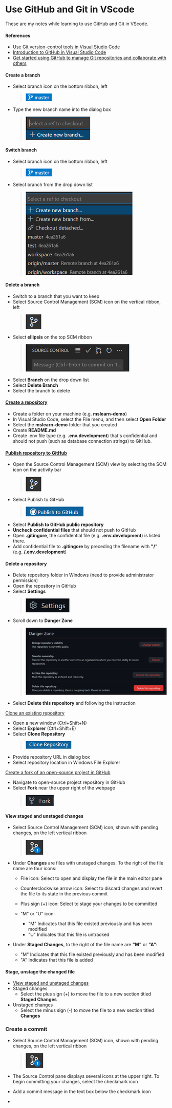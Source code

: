 # Use GitHub and Git in VScode

These are my notes while learning to use GitHub and Git in VScode.

#### References

- [Use Git version-control tools in Visual Studio Code](https://docs.microsoft.com/en-us/learn/modules/use-git-from-vs-code/)
- [Introduction to GitHub in Visual Studio Code](https://docs.microsoft.com/en-us/learn/modules/introduction-to-github-visual-studio-code/)
- [Get started using GitHub to manage Git repositories and collaborate with others](https://docs.github.com/en/get-started/quickstart)

#### Create a branch

- Select branch icon on the bottom ribbon, left
  > ![github_branch](images/vscode/github_branch.PNG)
- Type the new branch name into the dialog box
  > ![new_branch](images/vscode/new_branch.png)

#### Switch branch

- Select branch icon on the bottom ribbon, left
  > ![github_branch](images/vscode/github_branch.PNG)
- Select branch from the drop down list
  > ![switch_branch](images/vscode/switch_branch.png)

#### Delete a branch

- Switch to a branch that you want to keep
- Select Source Control Management (SCM) icon on the vertical ribbon, left
  > ![SCM](images/vscode/SCM.png)
- Select **ellipsis** on the top SCM ribbon
  > ![SCM_ribbon](images/vscode/SCM_ribbon.png)
- Select **Branch** on the drop down list
- Select **Delete Branch**
- Select the branch to delete

#### [Create a repository](https://docs.microsoft.com/en-us/learn/modules/introduction-to-github-visual-studio-code/5-exercise-publish)

- Create a folder on your machine (e.g. **mslearn-demo**)
- In Visual Studio Code, select the File menu, and then select **Open Folder**
- Select the **mslearn-demo** folder that you created
- Create **README.md**
- Create .env file type (e.g. **.env.development**) that's confidential and should not push (such as database connection strings) to GitHub.

#### [Publish repository to GitHub](https://docs.microsoft.com/en-us/learn/modules/introduction-to-github-visual-studio-code/5-exercise-publish)

- Open the Source Control Management (SCM) view by selecting the SCM icon on the activity bar
  > ![SCM](images/vscode/SCM.png)
- Select Publish to GitHub
  > ![publish_to_github](images/vscode/publish_to_github.png)
- Select **Publish to GitHub public repository**
- **Uncheck confidential files** that should not push to GitHub
- Open **.gitingore**, the confidential file (e.g. **.env.development**) is listed there.
- Add confidential file to **.gitingore** by preceding the filename with **"/"** (e.g. **/.env.development**)

#### Delete a repository

- Delete repository folder in Windows (need to provide administrator permission)
- Open the repository in GitHub
- Select **Settings**
  > ![Settings](images/GitHub/settings.png)
- Scroll down to **Danger Zone**
  > ![delete_repository](images/GitHub/delete_repository.png)
- Select **Delete this repository** and following the instruction

[Clone an existing repository](https://docs.microsoft.com/en-us/learn/modules/introduction-to-github-visual-studio-code/6-lesson-clone)

- Open a new window (Ctrl+Shift+N)
- Select **Explorer** (Ctrl+Shift+E)
- Select **Clone Repository**
  > ![clone_repository](images/vscode/clone_repository.png)
- Provide repository URL in dialog box
- Select repository location in Windows File Explorer

[Create a fork of an open-source project in GitHub](https://docs.microsoft.com/en-us/learn/modules/use-git-from-vs-code/3-exercise-clone-branch)

- Navigate to open-source project repository in GitHub
- Select **Fork** near the upper right of the webpage
  > ![fork](images/GitHub/fork.png)

#### View staged and unstaged changes

- Select Source Control Management (SCM) icon, shown with pending changes, on the left vertical ribbon

  > ![SCM_pending_changes](images/vscode/SCM_pending_changes.png)

- Under **Changes** are files with unstaged changes. To the right of the file name are four icons:

  - File icon: Select to open and display the file in the main editor pane
  - Counterclockwise arrow icon: Select to discard changes and revert the file to its state in the previous commit
  - Plus sign (+) icon: Select to stage your changes to be committed
  - "M" or "U" icon:

    - "M" Indicates that this file existed previously and has been modified
    - "U" Indicates that this file is untracked

- Under **Staged Changes**, to the right of the file name are **"M"** or **"A"**:
  - "M" Indicates that this file existed previously and has been modified
  - "A" Indicates that this file is added

#### Stage, unstage the changed file

- [View staged and unstaged changes](#view-staged-and-unstaged-changes)
- Staged changes
  - Select the plus sign (+) to move the file to a new section titled **Staged Changes**
- Unstaged changes
  - Select the minus sign (-) to move the file to a new section titled **Changes**

### Create a commit

- Select Source Control Management (SCM) icon, shown with pending changes, on the left vertical ribbon

  > ![SCM_pending_changes](images/vscode/SCM_pending_changes.png)

- The Source Control pane displays several icons at the upper right. To begin committing your changes, select the checkmark icon
- Add a commit message in the text box below the checkmark icon
-
